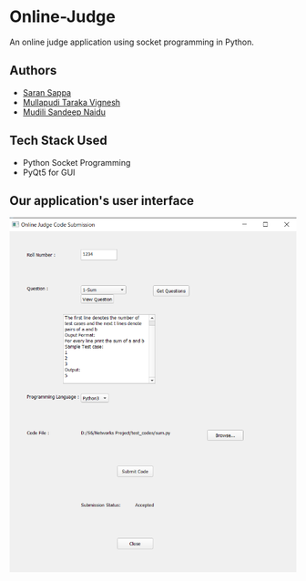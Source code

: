 # Online-Judge
An online judge application using socket programming in Python. 

## Authors
- [Saran Sappa](https://github.com/saransappa)
- [Mullapudi Taraka Vignesh](https://github.com/mtarakavignesh)
- [Mudili Sandeep Naidu](https://github.com/sandeepnaidumudili)

## Tech Stack Used
- Python Socket Programming
- PyQt5 for GUI

## Our application's user interface
![ui](./ui.png)